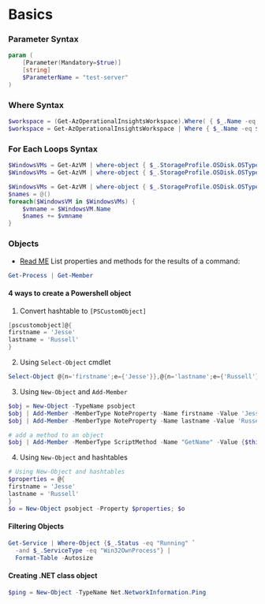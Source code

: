 # Basics
### Parameter Syntax
```powershell
param (
    [Parameter(Mandatory=$true)]
    [string]
    $ParameterName = "test-server"
)
```
### Where Syntax
```powershell
$workspace = (Get-AzOperationalInsightsWorkspace).Where( { $_.Name -eq $workspaceName })
$workspace = Get-AzOperationalInsightsWorkspace | Where { $_.Name -eq $workspaceName }
```
### For Each Loops Syntax
```powershell
$WindowsVMs = Get-AzVM | where-object { $_.StorageProfile.OSDisk.OSType -eq "Windows" } | Sort-Object Name | ForEach-Object {$_.Name} | Out-String -Stream | Select-Object
$WindowsVMs = Get-AzVM | where-object { $_.StorageProfile.OSDisk.OSType -eq "Windows" } | Sort-Object Name | ForEach-Object {$_.Name} | Select-Object -ExpandProperty Name
```
```powershell
$WindowsVMs = Get-AzVM | where-object { $_.StorageProfile.OSDisk.OSType -eq "Windows" } | Sort-Object Name
$names = @()
foreach($WindowsVM in $WindowsVMs) {
    $vmname = $WindowsVM.Name
    $names += $vmname
}
```
### Objects
- [Read ME](https://www.itprotoday.com/powershell/powershell-basics-introduction-objects)
List properties and methods for the results of a command:
```powershell
Get-Process | Get-Member
```
#### 4 ways to create a Powershell object
1. Convert hashtable to `[PSCustomObject]`
```powershell
[pscustomobject]@{
firstname = 'Jesse'
lastname = 'Russell'
}
```
2. Using `Select-Object` cmdlet
```powershell
Select-Object @{n='firstname';e={'Jesse'}},@{n='lastname';e={'Russell'}} -InputObject ''
```
3. Using `New-Object` and `Add-Member`
```powershell
$obj = New-Object -TypeName psobject
$obj | Add-Member -MemberType NoteProperty -Name firstname -Value 'Jesse'
$obj | Add-Member -MemberType NoteProperty -Name lastname -Value 'Russell'

# add a method to an object
$obj | Add-Member -MemberType ScriptMethod -Name "GetName" -Value {$this.firstname +' '+$this.lastname}
```
4. Using `New-Object` and hashtables
```powershell
# Using New-Object and hashtables
$properties = @{
firstname = 'Jesse'
lastname = 'Russell'
}
$o = New-Object psobject -Property $properties; $o
```
#### Filtering Objects
```powershell
Get-Service | Where-Object {$_.Status -eq "Running" `
  -and $_.ServiceType -eq "Win32OwnProcess"} |
  Format-Table -Autosize
```
#### Creating .NET class object
```powershell
$ping = New-Object -TypeName Net.NetworkInformation.Ping
```